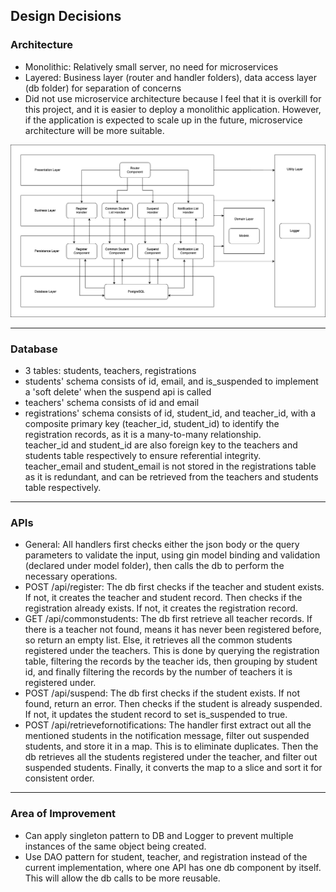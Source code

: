## Design Decisions

### Architecture
- Monolithic: Relatively small server, no need for microservices
- Layered: Business layer (router and handler folders), data access layer (db folder) for separation of concerns
- Did not use microservice architecture because I feel that it is overkill for this project, and it is easier to deploy a monolithic application. However, if the application is expected to scale up in the future, microservice architecture will be more suitable.

<img src="Architecture_diagram.png" />

---

### Database
- 3 tables: students, teachers, registrations
- students' schema consists of id, email, and is_suspended to implement a 'soft delete' when the suspend api is called
- teachers' schema consists of id and email
- registrations' schema consists of id, student_id, and teacher_id, with a composite primary key (teacher_id, student_id) to identify the registration records, as it is a many-to-many relationship. <br>
teacher_id and student_id are also foreign key to the teachers and students table respectively to ensure referential integrity. <br>
teacher_email and student_email is not stored in the registrations table as it is redundant, and can be retrieved from the teachers and students table respectively.

---

### APIs
- General: All handlers first checks either the json body or the query parameters to validate the input, using gin model binding and validation (declared under model folder), then calls the db to perform the necessary operations.
- POST /api/register: The db first checks if the teacher and student exists. If not, it creates the teacher and student record. Then checks if the registration already exists. If not, it creates the registration record.
- GET /api/commonstudents: The db first retrieve all teacher records. If there is a teacher not found, means it has never been registered before, so return an empty list. Else, it retrieves all the common students registered under the teachers. This is done by querying the registration table, filtering the records by the teacher ids, then grouping by student id, and finally filtering the records by the number of teachers it is registered under.
- POST /api/suspend: The db first checks if the student exists. If not found, return an error. Then checks if the student is already suspended. If not, it updates the student record to set is_suspended to true.
- POST /api/retrievefornotifications: The handler first extract out all the mentioned students in the notification message, filter out suspended students, and store it in a map. This is to eliminate duplicates. Then the db retrieves all the students registered under the teacher, and filter out suspended students. Finally, it converts the map to a slice and sort it for consistent order.

---

### Area of Improvement
- Can apply singleton pattern to DB and Logger to prevent multiple instances of the same object being created.
- Use DAO pattern for student, teacher, and registration instead of the current implementation, where one API has one db component by itself. This will allow the db calls to be more reusable.